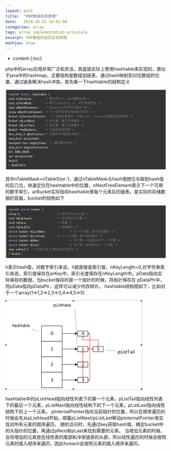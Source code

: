 ```yaml
---
layout: post
title:  "PHP数组实现原理"
date:   2018-10-21 18:01:00
categories: array
tags: array implementation-principle
excerpt: PHP数组的底层实现原理
mathjax: true
---
```


* content
{:toc}


php中的array应用非常广泛和灵活，其底层实际上使用hashtable来实现的，类似于java中的hashmap，主要结构是数组加链表，通过hash映射到对应数组的位置，通过链表解决hash冲突。首先看一下hashtable的结构定义

![hashtable](/img/hashtable.png)

其中nTableMask=nTableSize-1，通过nTableMask与hash值按位与取到hash值的后几位，快速定位在hashtable中的位置，nNextFreeElement表示下一个可用的数字索引，arBucket实际指向hashtable里每个元素后的链表，是实际的存储数据的容器，bucket的结构如下

![bucket](/img/bucket.png)

h表示hash值，对数字索引来说，h就直接是索引值，nKeyLength=0;对字符串索引来说，索引值保存在arKey中，索引长度保存在nKeyLength中。pData指向实际保存的数据，当bucket保存的是一个指针的时候，将指针保存在
pDataPtr中，将pData指向pDataPtr，这样可以减少内存碎片。
hashtable结构图如下，比如对于一个array(1=>1,2=>2,3=>3,4=>4,5=>5)

![array-hashtable](/img/array-hashtable.png)

hashtable中的pListHead指向线性列表下的第一个元素，pListTail指向线性列表下的最后一个元素，pListNext指向线性结构下的下一个元素，pListLast指向线性结构下的上一个元素。
pInternalPointer指向当前指针的位置，所以在顺序遍历的时候会先从pListHead开始，顺着pListNext/pListLast移动pInternalPointer来实现对所有元素的顺序遍历。
随机访问时，先通过key获取hash值，确定bucket中的头指针的位置，再通过pNext和pLast来找到需要的元素。
当增加元素的时候，会将增加的元素放在线性表的尾部和冲突链表的头部，所以线性遍历的时候会按照元素的插入顺序来遍历，因此foreach会按照元素的插入顺序来遍历。